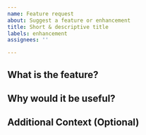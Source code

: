 ```yaml
---
name: Feature request
about: Suggest a feature or enhancement
title: Short & descriptive title
labels: enhancement
assignees: ''

---
```


## What is the feature?

<!-- Describe the feature you'd like to see implemented. -->

## Why would it be useful?

<!-- Explain the benefit or use case for this feature. Who does it help? -->

## Additional Context (Optional)

<!-- Add any extra info, mockups, or related links. -->
